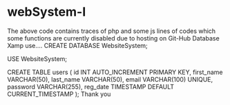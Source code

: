 # webSystem-I
The above code contains traces of php and some js lines of codes
which some functions are currently disabled due to hosting on 
Git-Hub
Database Xamp
use....
CREATE DATABASE WebsiteSystem;

USE WebsiteSystem;

CREATE TABLE users (
    id INT AUTO_INCREMENT PRIMARY KEY,
    first_name VARCHAR(50),
    last_name VARCHAR(50),
    email VARCHAR(100) UNIQUE,
    password VARCHAR(255),
    reg_date TIMESTAMP DEFAULT CURRENT_TIMESTAMP
);
Thank you
